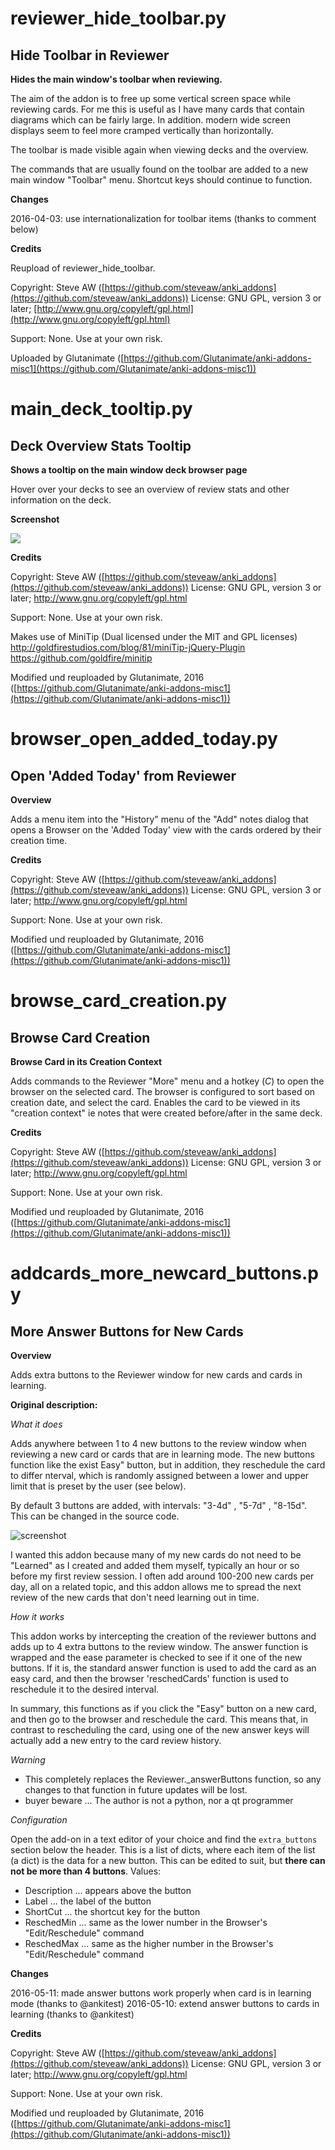 # reviewer_hide_toolbar.py

## Hide Toolbar in Reviewer

**Hides the main window's toolbar when reviewing.**

The aim of the addon is to free up some vertical screen space while reviewing
cards. For me this is useful as I have many cards that contain diagrams which can
be fairly large. In addition. modern wide screen displays seem to feel more
cramped vertically than horizontally.

The toolbar is made visible again when viewing decks and the overview.

The commands that are usually found on the toolbar are added to a new
main window "Toolbar" menu. Shortcut keys should continue to function.

**Changes**

2016-04-03: use internationalization for toolbar items (thanks to comment below)

**Credits**

Reupload of reviewer_hide_toolbar.

Copyright: Steve AW ([https://github.com/steveaw/anki_addons](https://github.com/steveaw/anki_addons))
License: GNU GPL, version 3 or later; [http://www.gnu.org/copyleft/gpl.html](http://www.gnu.org/copyleft/gpl.html)

Support: None. Use at your own risk.

Uploaded by Glutanimate ([https://github.com/Glutanimate/anki-addons-misc1](https://github.com/Glutanimate/anki-addons-misc1))

# main_deck_tooltip.py

## Deck Overview Stats Tooltip

**Shows a tooltip on the main window deck browser page**

Hover over your decks to see an overview of review stats and other information on the deck.

**Screenshot**

![](https://raw.githubusercontent.com/Glutanimate/anki-addons-misc1/master/screenshots/main_deck_tooltip.png)

**Credits**

Copyright: Steve AW ([https://github.com/steveaw/anki_addons](https://github.com/steveaw/anki_addons))
License: GNU GPL, version 3 or later; http://www.gnu.org/copyleft/gpl.html

Support: None. Use at your own risk.

Makes use of MiniTip (Dual licensed under the MIT and GPL licenses)
http://goldfirestudios.com/blog/81/miniTip-jQuery-Plugin
https://github.com/goldfire/minitip

Modified und reuploaded by Glutanimate, 2016 
([https://github.com/Glutanimate/anki-addons-misc1](https://github.com/Glutanimate/anki-addons-misc1))

# browser_open_added_today.py

## Open 'Added Today' from Reviewer

**Overview**

Adds a menu item into the "History" menu of the "Add" notes dialog that opens a Browser on the 'Added Today' view with the cards ordered by their creation time.

**Credits**

Copyright: Steve AW ([https://github.com/steveaw/anki_addons](https://github.com/steveaw/anki_addons))
License: GNU GPL, version 3 or later; http://www.gnu.org/copyleft/gpl.html

Support: None. Use at your own risk.

Modified und reuploaded by Glutanimate, 2016 
([https://github.com/Glutanimate/anki-addons-misc1](https://github.com/Glutanimate/anki-addons-misc1))

# browse_card_creation.py

## Browse Card Creation

**Browse Card in its Creation Context**

Adds commands to the Reviewer "More" menu and a hotkey (*C*) to open the browser on the selected card. The browser is configured to sort based on creation date, and select the card. Enables the card to be viewed in its  "creation context" ie notes that were created before/after in the same deck.

**Credits**

Copyright: Steve AW ([https://github.com/steveaw/anki_addons](https://github.com/steveaw/anki_addons))
License: GNU GPL, version 3 or later; http://www.gnu.org/copyleft/gpl.html

Support: None. Use at your own risk.

Modified und reuploaded by Glutanimate, 2016 
([https://github.com/Glutanimate/anki-addons-misc1](https://github.com/Glutanimate/anki-addons-misc1))

# addcards_more_newcard_buttons.py

## More Answer Buttons for New Cards

**Overview**

Adds extra buttons to the Reviewer window for new cards and cards in learning.

**Original description:**

*What it does*

Adds anywhere between 1 to 4 new buttons to the review window when reviewing a new card or cards that are in learning mode. The new buttons function like the exist Easy" button, but in addition, they reschedule the card to differ nterval, which is randomly assigned between a lower and upper limit that is preset by the user (see below).

By default 3 buttons are added, with intervals: "3-4d" , "5-7d" , "8-15d". This can be changed in the source code.

![screenshot](https://raw.githubusercontent.com/Glutanimate/anki-addons-misc1/master/screenshots/addcards_more_newcard_buttons.png)

I wanted this addon because many of my new cards do not need to be "Learned" as I created and added them myself, typically an hour or so before my first review session. I often add around 100-200 new cards per day, all on a related topic, and this addon allows me to spread the next review of the new cards that don't need learning out in time.

*How it works*

This addon works by intercepting the creation of the reviewer buttons and adds up to 4 extra buttons to the review window. The answer function is wrapped and the ease parameter is checked to see if it one of the new buttons. If it is, the standard answer function is used to add the card as an easy card, and then the browser 'reschedCards' function is used to reschedule it to the desired interval.

In summary, this functions as if you click the "Easy" button on a new card, and then go to the browser and reschedule the card. This means that, in contrast to rescheduling the card, using one of the new answer keys will actually add a new entry to the card review history.

*Warning*

- This completely replaces the Reviewer._answerButtons function, so any changes to that function in future updates will be lost.
- buyer beware ... The author is not a python, nor a qt programmer

*Configuration*

Open the add-on in a text editor of your choice and find the `extra_buttons` section below the header. This is a list of dicts, where each item of the list (a dict) is the data for a new button. This can be edited to suit, but **there can not be more than 4 buttons**. Values:

- Description ... appears above the button
- Label ... the label of the button
- ShortCut ... the shortcut key for the button
- ReschedMin ... same as the lower number in the Browser's "Edit/Reschedule" command
- ReschedMax ... same as the higher number in the Browser's "Edit/Reschedule" command

**Changes**

2016-05-11: made answer buttons work properly when card is in learning mode (thanks to @ankitest)
2016-05-10: extend answer buttons to cards in learning (thanks to @ankitest)

**Credits**

Copyright: Steve AW ([https://github.com/steveaw/anki_addons](https://github.com/steveaw/anki_addons))
License: GNU GPL, version 3 or later; http://www.gnu.org/copyleft/gpl.html

Support: None. Use at your own risk.

Modified und reuploaded by Glutanimate, 2016 
([https://github.com/Glutanimate/anki-addons-misc1](https://github.com/Glutanimate/anki-addons-misc1))
